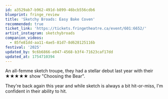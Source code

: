```yaml
---
id: a3529ab7-b962-491d-b899-46bcb556cdb6
blueprint: fringe_review
title: 'Sketchy Broads: Easy Bake Coven'
recommended: true
ticket_link: 'https://tickets.fringetheatre.ca/event/601:6652/'
artist_instagram: sketchybroads
companion_videos:
  - 85fe81dd-aa11-4ae5-81d7-8d628125116b
festival: '2025'
updated_by: 9c6b6866-e047-4568-b3f4-71623caf17dd
updated_at: 1754710394
---
```

An all-femme sketch troupe, they had a stellar debut last year with their ★★★★★ show "Choosing the Bear".

They're back again this year and while sketch is always a bit hit-or-miss, I'm confident in their ability to hit.